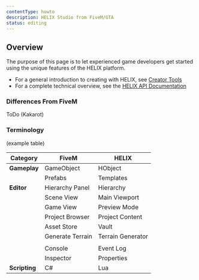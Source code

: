 ```yaml
---
contentType: howto
description: HELIX Studio from FiveM/GTA
status: editing
---
```

## Overview

The purpose of this page is to let experienced game developers get started using the unique features of the HELIX platform.

- For a general introduction to creating with HELIX, see [Creator Tools](creatorTools.md)
- For a complete technical overview, see the [HELIX API Documentation](../api/apiHome.md)

### Differences From FiveM

ToDo (Kakarot)

### Terminology

(example table)

| **Category**  | **FiveM**       | **HELIX**           |
| ------------- | --------------- | ------------------ |
| **Gameplay**  | GameObject      | HObject         |
|               | Prefabs         | Templates          |
| **Editor**    | Hierarchy Panel | Hierarchy          |
|               | Scene View      | Main Viewport      |
|               | Game View       | Preview Mode       |
|               | Project Browser | Project Content    |
|               | Asset Store     | Vault         |
|               | Generate Terrain| Terrain Generator |
|               |                 |                    |
|               | Console         | Event Log          |
|               | Inspector       | Properties         |
| **Scripting** | C#              | Lua                |